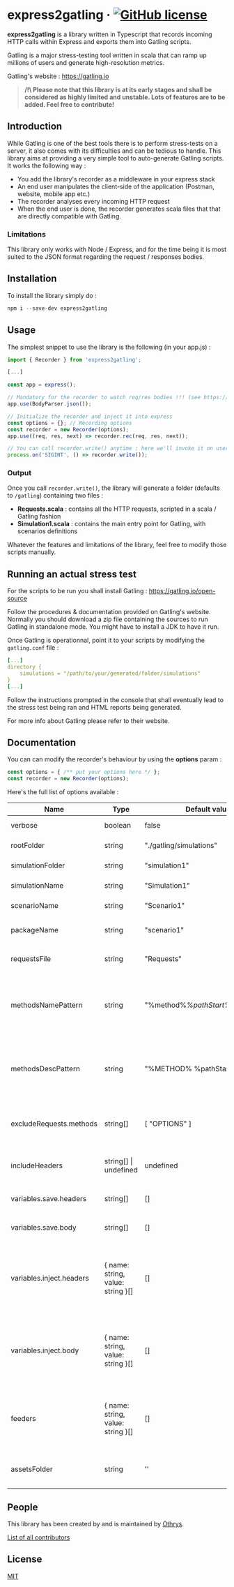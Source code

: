 # express2gatling &middot; [![GitHub license](https://img.shields.io/badge/license-MIT-blue.svg)](https://github.com/OthrysDev/express2gatling/blob/master/LICENSE)

**express2gatling** is a library written in Typescript that records incoming HTTP calls within Express and exports them into Gatling scripts.

Gatling is a major stress-testing tool written in scala that can ramp up millions of users and generate high-resolution metrics.

Gatling's website : https://gatling.io

> **/!\ Please note that this library is at its early stages and shall be considered as highly limited and unstable. Lots of features are to be added. Feel free to contribute!**

## Introduction

While Gatling is one of the best tools there is to perform stress-tests on a server, it also comes with its difficulties and can be tedious to handle. This library aims at providing a very simple tool to auto-generate Gatling scripts. It works the following way : 
- You add the library's recorder as a middleware in your express stack
- An end user manipulates the client-side of the application (Postman, website, mobile app etc.)
- The recorder analyses every incoming HTTP request
- When the end user is done, the recorder generates scala files that that are directly compatible with Gatling.

### Limitations

This library only works with Node / Express, and for the time being it is most suited to the JSON format regarding the request / responses bodies.

## Installation

To install the library simply do : 

```javascript
npm i --save-dev express2gatling
```

## Usage 

The simplest snippet to use the library is the following (in your app.js) : 

```javascript
import { Recorder } from 'express2gatling';

[...]

const app = express();

// Mandatory for the recorder to watch req/res bodies !!! (see https://github.com/expressjs/body-parser)
app.use(BodyParser.json());

// Initialize the recorder and inject it into express
const options = {}; // Recording options
const recorder = new Recorder(options);
app.use((req, res, next) => recorder.rec(req, res, next));

// You can call recorder.write() anytime : here we'll invoke it on user manual shutdown
process.on('SIGINT', () => recorder.write());
```

### Output

Once you call `recorder.write()`, the library will generate a folder (defaults to `/gatling`) containing two files : 
- **Requests.scala** : contains all the HTTP requests, scripted in a scala / Gatling fashion
- **Simulation1.scala** : contains the main entry point for Gatling, with scenarios definitions

Whatever the features and limitations of the library, feel free to modify those scripts manually.

## Running an actual stress test

For the scripts to be run you shall install Gatling : https://gatling.io/open-source

Follow the procedures & documentation provided on Gatling's website. Normally you should download a zip file containing the sources to run Gatling in standalone mode. You might have to install a JDK to have it run.

Once Gatling is operationnal, point it to your scripts by modifying the `gatling.conf` file : 
```yaml
[...]
directory {
    simulations = "/path/to/your/generated/folder/simulations"
}
[...]
```

Follow the instructions prompted in the console that shall eventually lead to the stress test being ran and HTML reports being generated.

For more info about Gatling please refer to their website.

## Documentation

You can can modify the recorder's behaviour by using the **options** param : 

```javascript
const options = { /** put your options here */ };
const recorder = new Recorder(options);
```

Here's the full list of options available : 

| Name | Type | Default value | Description |
| ---- | ---- | ------------- | ----------- |
| verbose | boolean | false | Wether or not to create verbose Gatling scripts, that will output reponse bodies etc. |
| rootFolder | string | "./gatling/simulations" | The folder in which the scripts will be outputted to |
| simulationFolder | string | "simulation1" | The folder within the rootFolder in which your simulation which be outputted to |
| simulationName | string | "Simulation1" | The name of your simulation (will be the name of the main scala file) |
| scenarioName | string | "Scenario1" | The name of your scenario. Please follow scala conventions for classes naming |
| packageName | string | "scenario1" | The name of your package. Please follow scala conventions for package naming conventions |
| requestsFile | string | "Requests" | The name of the scala file containing all the requests. Please follow scala conventions for package naming conventions |
| methodsNamePattern | string | "%method%_%pathStart%_%iterator%" | The name of the scripts methods. You can use any combination of hardcoded values and the following dynamic values : %method% (ex: "get"), %METHOD% (ex: "GET"), %pathStart% (ex: "foo"), %PATHSTART% (ex: "FOO"), %iterator% (ex: 0) |
| methodsDescPattern | string | "%METHOD% %pathStart%" | The description of the scripts methods. You can use any combination of hardcoded values and the following dynamic values : %method% (ex: "get"), %METHOD% (ex: "GET"), %pathStart% (ex: "foo"), %PATHSTART% (ex: "FOO"), %iterator% (ex: 0) |
| excludeRequests.methods | string[] | [ "OPTIONS" ] | HTTP requests you want to exclude by method. Methods should be one or many of the following : "POST", "GET", "PUT", "DELETE", "OPTIONS", "HEAD", "TRACE", "CONNECT", "PATCH" |
| includeHeaders | string[] \| undefined | undefined | Headers that shall be kept in the scripted HTTP requests. If you specify one or more headers, only those will be kept and the others will be discarded in the final script |
| variables.save.headers | string[] | [] | Values sent back by the server in the headers that you might want to catch & save for later. Simply specify the header's name |
| variables.save.body | string[] | [] | Values sent back by the server in the body that you might want to catch & save for later. Simply specify the variable's name |
| variables.inject.headers | { name: string, value: string }[] | [] | Values you want to inject in the headers. Can be a combination of hardcoded values and stored variables, for instance : { name: "foo", value: "foo %bar%" } (given that %bar% is a variable you have previously saved via variables.save. If %bar% has not be captured yet the injection won't work and will default to the initial value) |
| variables.inject.body | { name: string, value: string }[] | [] | Values you want to inject in the body. Can be a combination of hardcoded values and stored variables, for instance : { name: "foo", value: "foo %bar%" } (given that %bar% is a variable you have previously saved via variables.save. If %bar% has not be captured yet the injection won't work and will default to the initial value) |
| feeders | { name: string, value: string }[] | [] | Enables you to inject data tied to a (stress test) user session. For example, { name: "email", value: "user.%RANDOM_ALPHANUM%@mail.com" } will generate a randomized email for each of your fake users and will be injected in the 'email' variables in the body |
| assetsFolder | string | '' | The absolute path of the folder containing all the assets your end-user will upload during the recording of the stress test. File upload won't work unless specified |

## People

This library has been created by and is maintained by [Othrys](https://othrys.dev).

[List of all contributors](https://github.com/OthrysDev/express2gatling/graphs/contributors)

## License

[MIT](LICENSE)




